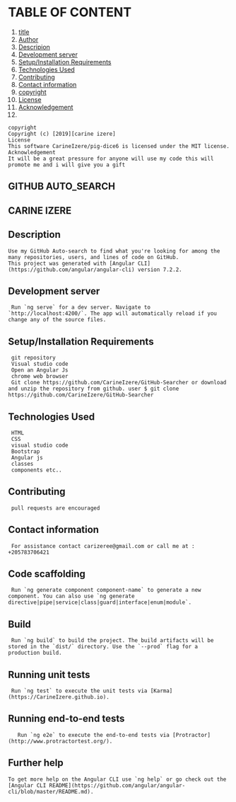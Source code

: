 # TABLE OF CONTENT

1. [title](#GITHUB-AUTO-SEARCH)
2. [Author](#CARINE-IZERE)
3. [Descripion](#Description)
4. [Development server](#Development-server)
5. [Setup/Installation Requirements](#Setup/Installation-Requirements)
6. [Technologies Used](Technologies-Used)
7. [Contributing](Contributing)
8. [Contact information](Contact-information)
9. [copyright](copyright)
10. [License](License)
11. [Acknowledgement](Acknowledgement)
12.


    copyright
    Copyright (c) [2019][carine izere]
    License
    This software CarineIzere/pig-dice6 is licensed under the MIT license.
    Acknowledgement
    It will be a great pressure for anyone will use my code this will promote me and i will give you a gift

## GITHUB AUTO_SEARCH

## CARINE IZERE

## Description

    Use my GitHub Auto-search to find what you're looking for among the many repositories, users, and lines of code on GitHub.
    This project was generated with [Angular CLI](https://github.com/angular/angular-cli) version 7.2.2.

## Development server

     Run `ng serve` for a dev server. Navigate to `http://localhost:4200/`. The app will automatically reload if you change any of the source files.

## Setup/Installation Requirements

     git repository
     Visual studio code
     Open an Angular Js
     chrome web browser
     Git clone https://github.com/CarineIzere/GitHub-Searcher or download and unzip the repository from github. user $ git clone https://github.com/CarineIzere/GitHub-Searcher

## Technologies Used

     HTML
     CSS
     visual studio code
     Bootstrap
     Angular js
     classes
     components etc..

## Contributing

     pull requests are encouraged

## Contact information

     For assistance contact carizeree@gmail.com or call me at : +205783706421

## Code scaffolding

     Run `ng generate component component-name` to generate a new component. You can also use `ng generate directive|pipe|service|class|guard|interface|enum|module`.

## Build

     Run `ng build` to build the project. The build artifacts will be stored in the `dist/` directory. Use the `--prod` flag for a production build.

## Running unit tests

     Run `ng test` to execute the unit tests via [Karma](https://CarineIzere.github.io).

## Running end-to-end tests

       Run `ng e2e` to execute the end-to-end tests via [Protractor](http://www.protractortest.org/).

## Further help

    To get more help on the Angular CLI use `ng help` or go check out the [Angular CLI README](https://github.com/angular/angular-cli/blob/master/README.md).
